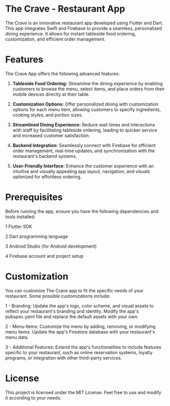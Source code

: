 # The Crave - Restaurant App
The Crave is an innovative restaurant app developed using Flutter and Dart. This app integrates Swift and Firebase to provide a seamless, personalized dining experience. It allows for instant tableside food ordering, customization, and efficient order management.

# Features
The Crave App offers the following advanced features:

1. **Tableside Food Ordering:** Streamline the dining experience by enabling customers to browse the menu, select items, and place orders from their mobile devices directly at their table.

2. **Customization Options:** Offer personalized dining with customization options for each menu item, allowing customers to specify ingredients, cooking styles, and portion sizes.

3. **Streamlined Dining Experience:** Reduce wait times and interactions with staff by facilitating tableside ordering, leading to quicker service and increased customer satisfaction.

4. **Backend Integration:** Seamlessly connect with Firebase for efficient order management, real-time updates, and synchronization with the restaurant's backend systems.

5. **User-Friendly Interface:** Enhance the customer experience with an intuitive and visually appealing app layout, navigation, and visuals optimized for effortless ordering.
   
# Prerequisites
Before running the app, ensure you have the following dependencies and tools installed:

1 Flutter SDK

2 Dart programming language

3 Android Studio (for Android development)

4 Firebase account and project setup

# Customization
You can customize The Crave app to fit the specific needs of your restaurant. Some possible customizations include:

1 - Branding: Update the app's logo, color scheme, and visual assets to reflect your restaurant's branding and identity. Modify the app's pubspec.yaml file and replace the default assets with your own.

2 - Menu Items: Customize the menu by adding, removing, or modifying menu items. Update the app's Firestore database with your restaurant's menu data.

3 - Additional Features: Extend the app's functionalities to include features specific to your restaurant, such as online reservation systems, loyalty programs, or integration with other third-party services.

# License
This project is licensed under the MIT License. Feel free to use and modify it according to your needs.

